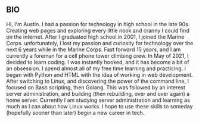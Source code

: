 ## BIO
Hi, I'm Austin.  I had a passion for technology in high school in the late 90s.  Creating web pages and exploring every little nook and cranny I could find on the internet.  After I graduated high school in 2001, I joined the Marine Corps.  unfortunately, I lost my passion and curiosity for technology over the next 6 years while in the Marine Corps.  Fast forward 15 years, and I am currently a foreman for a cell phone tower climbing crew. In May of 2021, I decided to learn coding.  I was instantly hooked, and it has become a bit of an obsession.  I spend almost all of my free time learning and practicing.  I began with Python and HTML with the idea of working in web development. After switching to Linux, and discovering the power of the command line, I focused on Bash scripting, then Golang. This was followed by an interest server administration, and building (then rebuilding, over and over again) a home server. Currently I am studying server administration and learning as much as I can about how Linux works.  I hope to use these skills to someday (hopefully sooner than later) begin a new career in tech.

<!--
**AustinLat/AustinLat** is a ✨ _special_ ✨ repository because its `README.md` (this file) appears on your GitHub profile.

Here are some ideas to get you started:

- 🔭 I’m currently working on ...
- 🌱 I’m currently learning ...
- 👯 I’m looking to collaborate on ...
- 🤔 I’m looking for help with ...
- 💬 Ask me about ...
- 📫 How to reach me: ...
- 😄 Pronouns: ...
- ⚡ Fun fact: ...
-->
